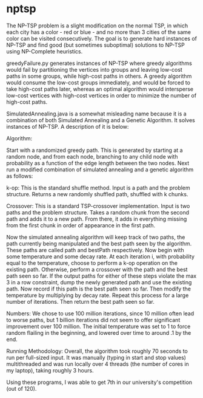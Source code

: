 # nptsp
The NP-TSP problem is a slight modification on the normal TSP, in which each city has a color - red or blue - and no more than 3 cities of the same color can be visited consecutively. The goal is to generate hard instances of NP-TSP and find good (but sometimes suboptimal) solutions to NP-TSP using NP-Complete heuristics. 

greedyFailure.py generates instances of NP-TSP where greedy algorithms would fail by partitioning the vertices into groups and leaving low-cost paths in some groups, while high-cost paths in others. A greedy algorithm would consume the low-cost groups immediately, and would be forced to take high-cost paths later, whereas an optimal algorithm would intersperse low-cost vertices with high-cost vertices in order to minimize the number of high-cost paths.

SimulatedAnnealing.java is a somewhat misleading name because it is a combination of both Simulated Annealing and a Genetic Algorithm. It solves instances of NP-TSP. A description of it is below:

Algorithm:


Start with a randomized greedy path. This is generated by starting at a random node, and from each node, branching to any child node with probability as a function of the edge length between the two nodes. Next run a modified combination of simulated annealing and a genetic algorithm as follows:


k-op: This is the standard shuffle method. Input is a path and the problem structure. Returns a new randomly shuffled path, shuffled with k chunks.


Crossover: This is a standard TSP-crossover implementation. Input is two paths and the problem structure. Takes a random chunk from the second path and adds it to a new path. From there, it adds in everything missing from the first chunk in order of appearance in the first path.


Now the simulated annealing algorithm will keep track of two paths, the path currently being manipulated and the best path seen by the algorithm. These paths are called path and bestPath respectively. Now begin with some temperature and some decay rate. At each iteration i, with probability equal to the temperature, choose to perform a k-op operation on the existing path. Otherwise, perform a crossover with the path and the best path seen so far. If the output paths for either of these steps violate the max 3 in a row constraint, dump the newly generated path and use the existing path. Now record if this path is the best path seen so far. Then modify the temperature by multiplying by decay rate. Repeat this process for a large number of iterations. Then return the best path seen so far.


Numbers: We chose to use 100 million iterations, since 10 million often lead to worse paths,
but 1 billion iterations did not seem to offer significant improvement over 100 million. The
initial temperature was set to 1 to force random flailing in the beginning, and lowered over
time to around .1 by the end.

Running Methodology: Overall, the algorithm took roughly 70 seconds to run per full-sized
input. It was manually (typing in start and stop values) multithreaded and was run locally over 4 threads (the number of cores in my laptop), taking roughly 3 hours.

Using these programs, I was able to get 7th in our university's competition (out of 120).
